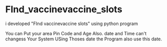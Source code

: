 # FInd_vaccinevaccine_slots
i developed "FInd vaccinevaccine slots" using python program





You can Put your area Pin Code and Age Also.
date and Time can't changess Your System USing Thoses date the Program also use this date.
